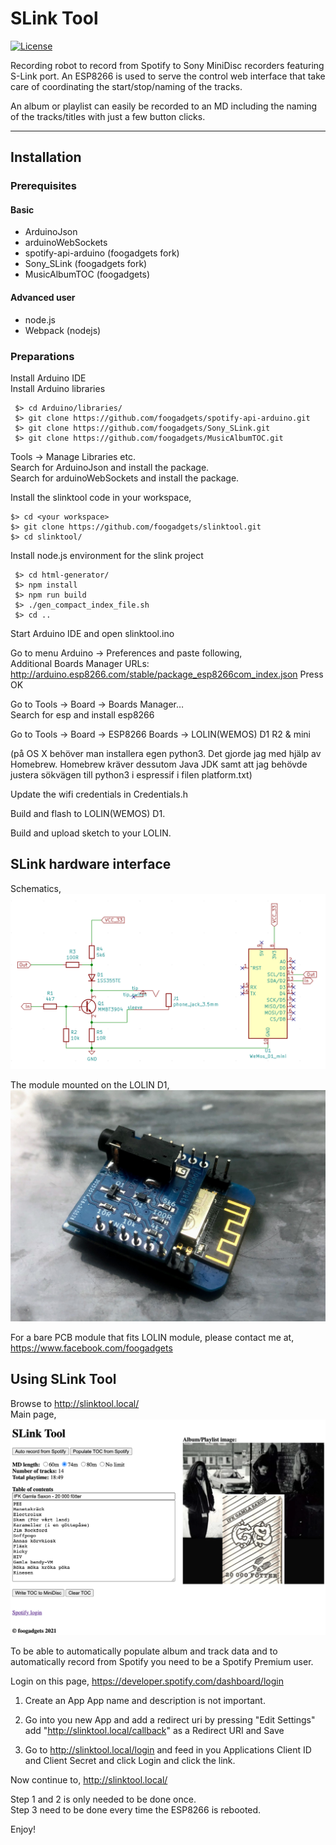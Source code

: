 # SLink Tool
[![License](https://img.shields.io/badge/License-GPLv3-blue.svg)](./LICENSE)

Recording robot to record from Spotify to Sony MiniDisc recorders featuring S-Link port.
An ESP8266 is used to serve the control web interface that take care of coordinating the start/stop/naming of the tracks.

An album or playlist can easily be recorded to an MD including the naming of the tracks/titles with just a few button clicks.

----

## Installation
### Prerequisites
#### Basic
* ArduinoJson
* arduinoWebSockets
* spotify-api-arduino (foogadgets fork)
* Sony_SLink (foogadgets fork)
* MusicAlbumTOC (foogadgets)

#### Advanced user
* node.js
* Webpack (nodejs)

### Preparations

Install Arduino IDE  
Install Arduino libraries  
```
 $> cd Arduino/libraries/
 $> git clone https://github.com/foogadgets/spotify-api-arduino.git
 $> git clone https://github.com/foogadgets/Sony_SLink.git
 $> git clone https://github.com/foogadgets/MusicAlbumTOC.git
```
  
Tools -> Manage Libraries etc.  
Search for ArduinoJson and install the package.  
Search for arduinoWebSockets and install the package.  
  
Install the slinktool code in your workspace,  
```
$> cd <your workspace>
$> git clone https://github.com/foogadgets/slinktool.git
$> cd slinktool/
```
  
Install node.js environment for the slink project  
```
 $> cd html-generator/
 $> npm install
 $> npm run build
 $> ./gen_compact_index_file.sh
 $> cd ..
```
  
Start Arduino IDE and open slinktool.ino  

Go to menu Arduino -> Preferences and paste following,  
Additional Boards Manager URLs:  
http://arduino.esp8266.com/stable/package_esp8266com_index.json
Press OK  

Go to Tools -> Board -> Boards Manager…  
Search for esp and install esp8266  

Go to Tools -> Board -> ESP8266 Boards -> LOLIN(WEMOS) D1 R2 & mini

(på OS X behöver man installera egen python3. Det gjorde jag med hjälp av Homebrew. Homebrew kräver dessutom Java JDK samt att jag behövde justera sökvägen till python3 i espressif i filen platform.txt)

Update the wifi credentials in Credentials.h

Build and flash to LOLIN(WEMOS) D1.

Build and upload sketch to your LOLIN.

## SLink hardware interface
Schematics,
![alt text](screenshots/SLink_interface.png "As implemented by Sony")

The module mounted on the LOLIN D1,
![alt text](screenshots/SLink_module.jpg "SLink module")

For a bare PCB module that fits LOLIN module, please contact me at, https://www.facebook.com/foogadgets

## Using SLink Tool

Browse to http://slinktool.local/  
Main page,  
![alt text](screenshots/main_page.png "Main page")

To be able to automatically populate album and track data and to automatically record from Spotify you need to be a Spotify Premium user.

Login on this page, https://developer.spotify.com/dashboard/login

1. Create an App
     App name and description is not important.

1. Go into you new App and add a redirect uri by pressing "Edit Settings"
    add "http://slinktool.local/callback" as a Redirect URI and Save

1. Go to http://slinktool.local/login and feed in you Applications
    Client ID and Client Secret and click Login and click the link.

Now continue to, http://slinktool.local/

Step 1 and 2 is only needed to be done once.  
Step 3 need to be done every time the ESP8266 is rebooted.

Enjoy!
